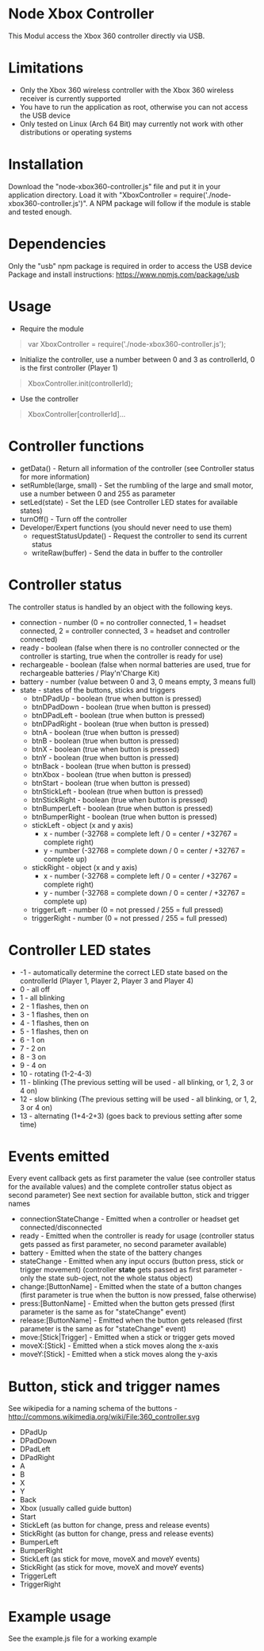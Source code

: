 # Node Xbox Controller
This Modul access the Xbox 360 controller directly via USB.

# Limitations
* Only the Xbox 360 wireless controller with the Xbox 360 wireless receiver is currently supported
* You have to run the application as root, otherwise you can not access the USB device
* Only tested on Linux (Arch 64 Bit) may currently not work with other distributions or operating systems

# Installation
Download the "node-xbox360-controller.js" file and put it in your application directory.
Load it with "XboxController = require('./node-xbox360-controller.js')".
A NPM package will follow if the module is stable and tested enough.

# Dependencies
Only the "usb" npm package is required in order to access the USB device
Package and install instructions: https://www.npmjs.com/package/usb

# Usage
* Require the module
> var XboxController = require('./node-xbox360-controller.js');
* Initialize the controller, use a number between 0 and 3 as controllerId, 0 is the first controller (Player 1)
> XboxController.init(controllerId);
* Use the controller
> XboxController[controllerId]...

# Controller functions
* getData() - Return all information of the controller (see Controller status for more information)
* setRumble(large, small) - Set the rumbling of the large and small motor, use a number between 0 and 255 as parameter
* setLed(state) - Set the LED (see Controller LED states for available states)
* turnOff() - Turn off the controller
* Developer/Expert functions (you should never need to use them)
    * requestStatusUpdate() - Request the controller to send its current status
    * writeRaw(buffer) - Send the data in buffer to the controller

# Controller status
The controller status is handled by an object with the following keys.
* connection - number (0 = no controller connected, 1 = headset connected, 2 = controller connected, 3 = headset and controller connected)
* ready - boolean (false when there is no controller connected or the controller is starting, true when the controller is ready for use)
* rechargeable - boolean (false when normal batteries are used, true for rechargeable batteries / Play'n'Charge Kit)
* battery - number (value between 0 and 3, 0 means empty, 3 means full)
* state - states of the buttons, sticks and triggers
    * btnDPadUp - boolean (true when button is pressed)
    * btnDPadDown - boolean (true when button is pressed)
    * btnDPadLeft - boolean (true when button is pressed)
    * btnDPadRight - boolean (true when button is pressed)
    * btnA - boolean (true when button is pressed)
    * btnB - boolean (true when button is pressed)
    * btnX - boolean (true when button is pressed)
    * btnY - boolean (true when button is pressed)
    * btnBack - boolean (true when button is pressed)
    * btnXbox - boolean (true when button is pressed)
    * btnStart - boolean (true when button is pressed)
    * btnStickLeft - boolean (true when button is pressed)
    * btnStickRight - boolean (true when button is pressed)
    * btnBumperLeft - boolean (true when button is pressed)
    * btnBumperRight - boolean (true when button is pressed)
    * stickLeft - object (x and y axis)
        * x - number (-32768 = complete left / 0 = center / +32767 = complete right)
        * y - number (-32768 = complete down / 0 = center / +32767 = complete up)
    * stickRight - object (x and y axis)
        * x - number (-32768 = complete left / 0 = center / +32767 = complete right)
        * y - number (-32768 = complete down / 0 = center / +32767 = complete up)
    * triggerLeft - number (0 = not pressed / 255 = full pressed)
    * triggerRight - number (0 = not pressed / 255 = full pressed)

# Controller LED states
* -1 - automatically determine the correct LED state based on the controllerId (Player 1, Player 2, Player 3 and Player 4)
* 0 - all off
* 1 - all blinking
* 2 - 1 flashes, then on
* 3 - 1 flashes, then on
* 4 - 1 flashes, then on
* 5 - 1 flashes, then on
* 6 - 1 on
* 7 - 2 on
* 8 - 3 on
* 9 - 4 on
* 10 - rotating (1-2-4-3)
* 11 - blinking (The previous setting will be used - all blinking, or 1, 2, 3 or 4 on)
* 12 - slow blinking (The previous setting will be used - all blinking, or 1, 2, 3 or 4 on)
* 13 - alternating (1+4-2+3) (goes back to previous setting after some time)

# Events emitted
Every event callback gets as first parameter the value (see controller status for the available values) and the complete controller status object as second parameter)
See next section for available button, stick and trigger names
* connectionStateChange - Emitted when a controller or headset get connected/disconnected
* ready - Emitted when the controller is ready for usage (controller status gets passed as first parameter, no second parameter available)
* battery - Emitted when the state of the battery changes
* stateChange - Emitted when any input occurs (button press, stick or trigger movement) (controller **state** gets passed as first parameter - only the state sub-oject, not the whole status object)
* change:[ButtonName] - Emitted when the state of a button changes (first parameter is true when the button is now pressed, false otherwise)
* press:[ButtonName] - Emitted when the button gets pressed (first parameter is the same as for "stateChange" event)
* release:[ButtonName] - Emitted when the button gets released (first parameter is the same as for "stateChange" event)
* move:[Stick|Trigger] - Emitted when a stick or trigger gets moved
* moveX:[Stick] - Emitted when a stick moves along the x-axis
* moveY:[Stick] - Emitted when a stick moves along the y-axis

# Button, stick and trigger names
See wikipedia for a naming schema of the buttons - http://commons.wikimedia.org/wiki/File:360_controller.svg
* DPadUp
* DPadDown
* DPadLeft
* DPadRight
* A
* B
* X
* Y
* Back
* Xbox (usually called guide button)
* Start
* StickLeft (as button for change, press and release events)
* StickRight  (as button for change, press and release events)
* BumperLeft
* BumperRight
* StickLeft  (as stick for move, moveX and moveY events)
* StickRight  (as stick for move, moveX and moveY events)
* TriggerLeft
* TriggerRight

# Example usage
See the example.js file for a working example